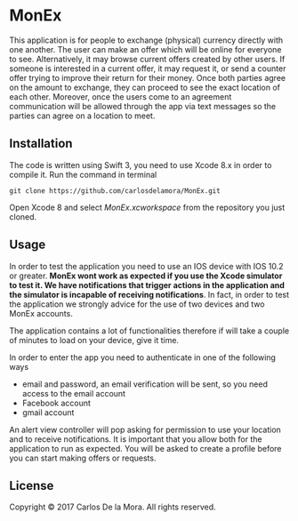 # MonEx

This application is for people to exchange (physical) currency directly with one another. The user can make an offer which will be online for everyone to see. Alternatively, it may browse current offers created by other users. If someone is interested in a current offer, it may request it, or send a counter offer trying to improve their return for their money. Once both parties agree on the amount to exchange, they can proceed to see the exact location of each other. Moreover, once the users come to an agreement communication will be allowed through the app via text messages so the parties can agree on a location to meet.

## Installation

The code is written using Swift 3, you need to use Xcode 8.x in order to compile it. Run the command in terminal

```
git clone https://github.com/carlosdelamora/MonEx.git

```

Open Xcode 8 and select _MonEx.xcworkspace_ from the repository you just cloned.

## Usage

In order to test the application you need to use an IOS device with IOS 10.2 or greater. **MonEx wont work as expected if you use the Xcode simulator to test it. We have notifications that trigger actions in the application and the simulator is incapable of receiving notifications**. In fact, in order to test the application we strongly advice for the use of two devices and two MonEx accounts.

The application contains a lot of functionalities therefore if will take a couple of minutes to load on your device, give it time.

In order to enter the app you need to authenticate in one of the following ways

* email and password, an email verification will be sent, so you need access to the email account
* Facebook account
* gmail account

An alert view controller will pop asking for permission to use your location and to receive notifications. It is important that you allow both for the application to run as expected. You will be asked to create a profile before you can start making offers or requests.

## License
Copyright © 2017 Carlos De la Mora. All rights reserved.

